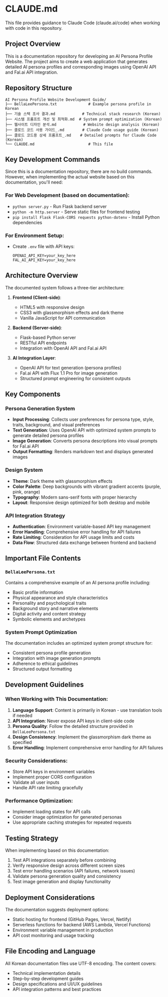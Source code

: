 # CLAUDE.md

This file provides guidance to Claude Code (claude.ai/code) when working with code in this repository.

## Project Overview

This is a documentation repository for developing an AI Persona Profile Website. The project aims to create a web application that generates detailed AI persona profiles and corresponding images using OpenAI API and Fal.ai API integration.

## Repository Structure

```
AI Persona Profile Website Development Guide/
├── BellaLeePersona.txt              # Example persona profile in Korean
├── 기술 스택 조사 결과.md            # Technical stack research (Korean)
├── 시스템 프롬프트 개선 및 최적화.md  # System prompt optimization (Korean)
├── 웹사이트 디자인 분석.md            # Website design analysis (Korean)
├── 클로드 코드 사용 가이드_.md        # Claude Code usage guide (Korean)
├── 클로드 코드용 상세 프롬프트_.md    # Detailed prompts for Claude Code (Korean)
└── CLAUDE.md                        # This file
```

## Key Development Commands

Since this is a documentation repository, there are no build commands. However, when implementing the actual website based on this documentation, you'll need:

### For Web Development (based on documentation):
- `python server.py` - Run Flask backend server
- `python -m http.server` - Serve static files for frontend testing
- `pip install Flask Flask-CORS requests python-dotenv` - Install Python dependencies

### For Environment Setup:
- Create `.env` file with API keys:
  ```
  OPENAI_API_KEY=your_key_here
  FAL_AI_API_KEY=your_key_here
  ```

## Architecture Overview

The documented system follows a three-tier architecture:

1. **Frontend (Client-side)**:
   - HTML5 with responsive design
   - CSS3 with glassmorphism effects and dark theme
   - Vanilla JavaScript for API communication

2. **Backend (Server-side)**:
   - Flask-based Python server
   - RESTful API endpoints
   - Integration with OpenAI API and Fal.ai API

3. **AI Integration Layer**:
   - OpenAI API for text generation (persona profiles)
   - Fal.ai API with Flux 1.1 Pro for image generation
   - Structured prompt engineering for consistent outputs

## Key Components

### Persona Generation System
- **Input Processing**: Collects user preferences for persona type, style, traits, background, and visual preferences
- **Text Generation**: Uses OpenAI API with optimized system prompts to generate detailed persona profiles
- **Image Generation**: Converts persona descriptions into visual prompts for Fal.ai API
- **Output Formatting**: Renders markdown text and displays generated images

### Design System
- **Theme**: Dark theme with glassmorphism effects
- **Color Palette**: Deep backgrounds with vibrant gradient accents (purple, pink, orange)
- **Typography**: Modern sans-serif fonts with proper hierarchy
- **Layout**: Responsive design optimized for both desktop and mobile

### API Integration Strategy
- **Authentication**: Environment variable-based API key management
- **Error Handling**: Comprehensive error handling for API failures
- **Rate Limiting**: Consideration for API usage limits and costs
- **Data Flow**: Structured data exchange between frontend and backend

## Important File Contents

### `BellaLeePersona.txt`
Contains a comprehensive example of an AI persona profile including:
- Basic profile information
- Physical appearance and style characteristics
- Personality and psychological traits
- Background story and narrative elements
- Digital activity and content strategy
- Symbolic elements and archetypes

### System Prompt Optimization
The documentation includes an optimized system prompt structure for:
- Consistent persona profile generation
- Integration with image generation prompts
- Adherence to ethical guidelines
- Structured output formatting

## Development Guidelines

### When Working with This Documentation:
1. **Language Support**: Content is primarily in Korean - use translation tools if needed
2. **API Integration**: Never expose API keys in client-side code
3. **Persona Quality**: Follow the detailed structure provided in `BellaLeePersona.txt`
4. **Design Consistency**: Implement the glassmorphism dark theme as specified
5. **Error Handling**: Implement comprehensive error handling for API failures

### Security Considerations:
- Store API keys in environment variables
- Implement proper CORS configuration
- Validate all user inputs
- Handle API rate limiting gracefully

### Performance Optimization:
- Implement loading states for API calls
- Consider image optimization for generated personas
- Use appropriate caching strategies for repeated requests

## Testing Strategy

When implementing based on this documentation:
1. Test API integrations separately before combining
2. Verify responsive design across different screen sizes
3. Test error handling scenarios (API failures, network issues)
4. Validate persona generation quality and consistency
5. Test image generation and display functionality

## Deployment Considerations

The documentation suggests deployment options:
- Static hosting for frontend (GitHub Pages, Vercel, Netlify)
- Serverless functions for backend (AWS Lambda, Vercel Functions)
- Environment variable management in production
- API cost monitoring and usage tracking

## File Encoding and Language

All Korean documentation files use UTF-8 encoding. The content covers:
- Technical implementation details
- Step-by-step development guides
- Design specifications and UI/UX guidelines
- API integration patterns and best practices